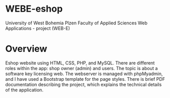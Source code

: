 # WEBE-eshop
University of West Bohemia Plzen Faculty of Applied Sciences Web Applications - project (WEB-E)

# Overview
Eshop website using HTML, CSS, PHP, and MySQL.
There are different roles within the app: shop owner (admin) and users. The topic is about a software key licensing web.
The webserver is managed with phpMyadmin, and I have used a Bootstrap template for the page styles.
There is brief PDF documentation describing the project, which explains the technical details of the application.
